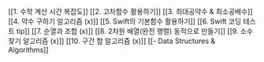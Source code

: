 [[1.  수학 계산 시간 복잡도]]
[[2. 고차함수 활용하기]]
[[3. 최대공약수 & 최소공배수]]
[[4. 약수 구하기 알고리즘 (x)]]
[[5. Swift의 기본함수 활용하기]]
[[6. Swift 코딩 테스트 tip]]
[[7. 순열과 조합 (x)]]
[[8. 2차원 배열(완전 행렬) 동적으로 만들기]]
[[9. 소수 찾기 알고리즘 (x)]]
[[10. 구간 합 알고리즘 (x)]]
[[- Data Structures & Algorithms]]